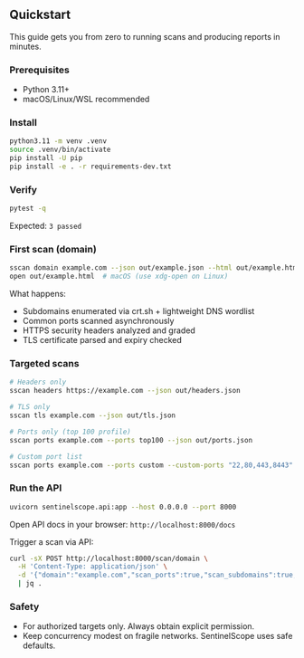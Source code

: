 ## Quickstart

This guide gets you from zero to running scans and producing reports in minutes.

### Prerequisites
- Python 3.11+
- macOS/Linux/WSL recommended

### Install
```bash
python3.11 -m venv .venv
source .venv/bin/activate
pip install -U pip
pip install -e . -r requirements-dev.txt
```

### Verify
```bash
pytest -q
```
Expected: `3 passed`

### First scan (domain)
```bash
sscan domain example.com --json out/example.json --html out/example.html
open out/example.html  # macOS (use xdg-open on Linux)
```

What happens:
- Subdomains enumerated via crt.sh + lightweight DNS wordlist
- Common ports scanned asynchronously
- HTTPS security headers analyzed and graded
- TLS certificate parsed and expiry checked

### Targeted scans
```bash
# Headers only
sscan headers https://example.com --json out/headers.json

# TLS only
sscan tls example.com --json out/tls.json

# Ports only (top 100 profile)
sscan ports example.com --ports top100 --json out/ports.json

# Custom port list
sscan ports example.com --ports custom --custom-ports "22,80,443,8443"
```

### Run the API
```bash
uvicorn sentinelscope.api:app --host 0.0.0.0 --port 8000
```
Open API docs in your browser: `http://localhost:8000/docs`

Trigger a scan via API:
```bash
curl -sX POST http://localhost:8000/scan/domain \
  -H 'Content-Type: application/json' \
  -d '{"domain":"example.com","scan_ports":true,"scan_subdomains":true,"analyze_headers":true,"analyze_tls":true}' \
  | jq .
```

### Safety
- For authorized targets only. Always obtain explicit permission.
- Keep concurrency modest on fragile networks. SentinelScope uses safe defaults.

